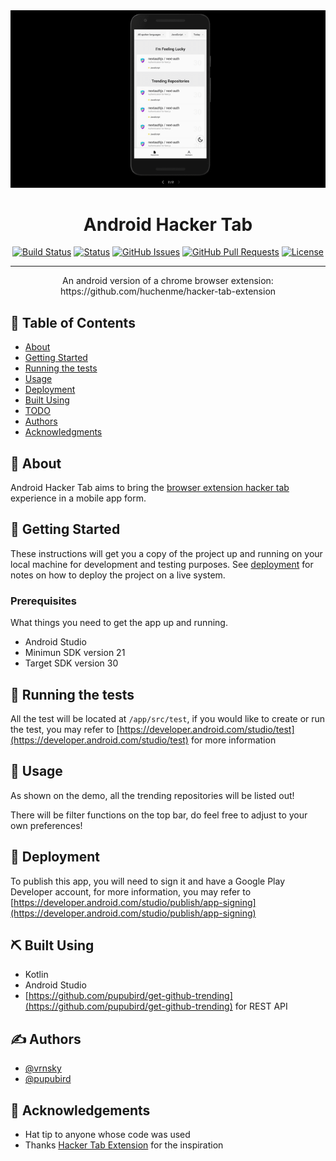 <div align="center">
  <img src="./img/demo.gif"/>
</div>

<h1 align="center">Android Hacker Tab</h1>

<div align="center">

[![Build Status](https://travis-ci.com/vrnsky/android-hacker-tab.svg?branch=master)](https://travis-ci.com/vrnsky/android-hacker-tab)
[![Status](https://img.shields.io/badge/status-active-success.svg)]()
[![GitHub Issues](https://img.shields.io/github/issues/vrnsky/android-hacker-tab.svg)](https://github.com/vrnsky/android-hacker-tab/issues)
[![GitHub Pull Requests](https://img.shields.io/github/issues-pr/vrnsky/android-hacker-tab.svg)](https://github.com/vrnsky/android-hacker-tab/pulls)
[![License](https://img.shields.io/badge/license-MIT-blue.svg)](/LICENSE)

</div>

---

<p align="center"> An android version of a chrome browser extension: https://github.com/huchenme/hacker-tab-extension
    <br> 
</p>

## 📝 Table of Contents

- [About](#about)
- [Getting Started](#getting_started)
- [Running the tests](#tests)
- [Usage](#usage)
- [Deployment](#deployment)
- [Built Using](#built_using)
- [TODO](../TODO.md)
- [Authors](#authors)
- [Acknowledgments](#acknowledgement)

## 🧐 About <a name = "about"></a>

Android Hacker Tab aims to bring the [browser extension hacker tab](https://github.com/huchenme/hacker-tab-extension) experience in a mobile app form.

## 🏁 Getting Started <a name = "getting_started"></a>

These instructions will get you a copy of the project up and running on your local machine for development and testing purposes. See [deployment](#deployment) for notes on how to deploy the project on a live system.

### Prerequisites

What things you need to get the app up and running.

- Android Studio
- Minimun SDK version 21
- Target SDK version 30

## 🔧 Running the tests <a name = "tests"></a>

All the test will be located at `/app/src/test`, if you would like to create or run the test, you may refer to [https://developer.android.com/studio/test](https://developer.android.com/studio/test) for more information

## 🎈 Usage <a name="usage"></a>

As shown on the demo, all the trending repositories will be listed out!

There will be filter functions on the top bar, do feel free to adjust to your own preferences!

## 🚀 Deployment <a name = "deployment"></a>

To publish this app, you will need to sign it and have a Google Play Developer account, for more information, you may refer to [https://developer.android.com/studio/publish/app-signing](https://developer.android.com/studio/publish/app-signing)

## ⛏️ Built Using <a name = "built_using"></a>

- Kotlin
- Android Studio
- [https://github.com/pupubird/get-github-trending](https://github.com/pupubird/get-github-trending) for REST API

## ✍️ Authors <a name = "authors"></a>

- [@vrnsky](https://github.com/vrnsky)
- [@pupubird](https://github.com/pupubird)

## 🎉 Acknowledgements <a name = "acknowledgement"></a>

- Hat tip to anyone whose code was used
- Thanks [Hacker Tab Extension](https://github.com/huchenme/hacker-tab-extension) for the inspiration
